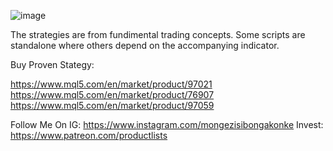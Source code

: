 ![image](https://github.com/mngz47/mq5_black_box/assets/15697629/c88e7f53-8bc4-44eb-b13e-23137bb65213)

The strategies are from fundimental trading concepts. Some scripts are standalone where others depend on the accompanying indicator.

Buy Proven Stategy:

https://www.mql5.com/en/market/product/97021
https://www.mql5.com/en/market/product/76907
https://www.mql5.com/en/market/product/97059

Follow Me On IG: https://www.instagram.com/mongezisibongakonke
Invest: https://www.patreon.com/productlists 
